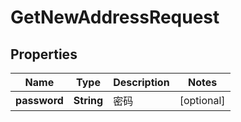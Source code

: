 # GetNewAddressRequest

## Properties
Name | Type | Description | Notes
------------ | ------------- | ------------- | -------------
**password** | **String** | 密码 |  [optional]
